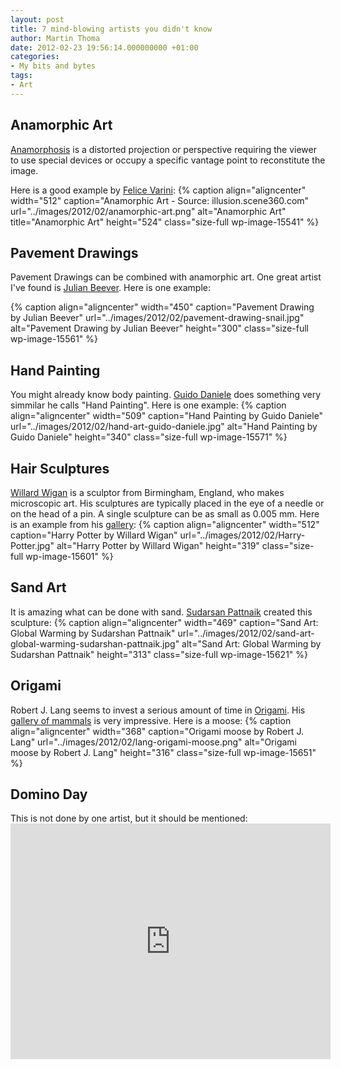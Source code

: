 ```yaml
---
layout: post
title: 7 mind-blowing artists you didn't know
author: Martin Thoma
date: 2012-02-23 19:56:14.000000000 +01:00
categories:
- My bits and bytes
tags:
- Art
---
```

<h2>Anamorphic Art</h2>
<a href="http://en.wikipedia.org/wiki/Anamorphosis">Anamorphosis</a> is a distorted projection or perspective requiring the viewer to use special devices or occupy a specific vantage point to reconstitute the image. 

Here is a good example by <a href="http://www.varini.org/">Felice Varini</a>:
{% caption align="aligncenter" width="512" caption="Anamorphic Art - Source: illusion.scene360.com" url="../images/2012/02/anamorphic-art.png" alt="Anamorphic Art" title="Anamorphic Art" height="524" class="size-full wp-image-15541" %}

<h2>Pavement Drawings</h2>
Pavement Drawings can be combined with anamorphic art. One great artist I've found is <a href="http://www.julianbeever.net/pave.htm">Julian Beever</a>. Here is one example:

{% caption align="aligncenter" width="450" caption="Pavement Drawing by Julian Beever" url="../images/2012/02/pavement-drawing-snail.jpg" alt="Pavement Drawing by Julian Beever"  height="300" class="size-full wp-image-15561" %}

<h2>Hand Painting</h2>
You might already know body painting. <a href="http://www.guidodaniele.com/?page_id=8">Guido Daniele</a> does something very simmilar he calls "Hand Painting". Here is one example:
{% caption align="aligncenter" width="509" caption="Hand Painting by Guido Daniele" url="../images/2012/02/hand-art-guido-daniele.jpg" alt="Hand Painting by Guido Daniele"  height="340" class="size-full wp-image-15571" %}

<h2>Hair Sculptures</h2>
<a href="http://en.wikipedia.org/wiki/Willard_Wigan">Willard Wigan</a> is a sculptor from Birmingham, England, who makes microscopic art. His sculptures are typically placed in the eye of a needle or on the head of a pin. A single sculpture can be as small as 0.005 mm. Here is an example from his <a href="http://www.willard-wigan.com/gallery.aspx">gallery</a>: 
{% caption align="aligncenter" width="512" caption="Harry Potter by Willard Wigan" url="../images/2012/02/Harry-Potter.jpg" alt="Harry Potter by Willard Wigan"  height="319" class="size-full wp-image-15601" %}

<h2>Sand Art</h2>
It is amazing what can be done with sand. <a href="http://en.wikipedia.org/wiki/Sudarshan_Pattnaik">Sudarsan Pattnaik</a> created this sculpture:
{% caption align="aligncenter" width="469" caption="Sand Art: Global Warming by Sudarshan Pattnaik" url="../images/2012/02/sand-art-global-warming-sudarshan-pattnaik.jpg" alt="Sand Art: Global Warming by Sudarshan Pattnaik"  height="313" class="size-full wp-image-15621" %}

<h2>Origami</h2>
Robert J. Lang seems to invest a serious amount of time in <a href="http://en.wikipedia.org/wiki/Origami">Origami</a>. His <a href="http://www.langorigami.com/art/gallery/gallery.php?tag=mammals&name=bull_moose">gallery of mammals</a> is very impressive. Here is a moose:
{% caption align="aligncenter" width="368" caption="Origami moose by Robert J. Lang" url="../images/2012/02/lang-origami-moose.png" alt="Origami moose by Robert J. Lang"  height="316" class="size-full wp-image-15651" %}

<h2>Domino Day</h2>
This is not done by one artist, but it should be mentioned:
<iframe width="512" height="377" src="http://www.youtube.com/embed/yeF7yLkEECs" frameborder="0" allowfullscreen></iframe>

